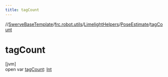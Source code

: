 ```yaml
---
title: tagCount
---
```

//[SwerveBaseTemplate](../../../../index.html)/[frc.robot.utils](../../index.html)/[LimelightHelpers](../index.html)/[PoseEstimate](index.html)/[tagCount](tag-count.html)



# tagCount



[jvm]\
open var [tagCount](tag-count.html): [Int](https://kotlinlang.org/api/latest/jvm/stdlib/kotlin/-int/index.html)




